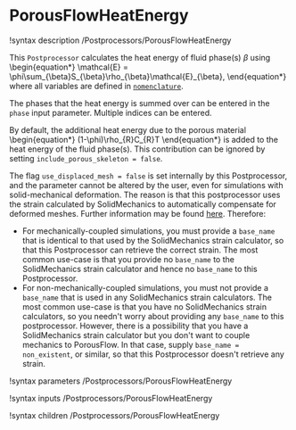# PorousFlowHeatEnergy

!syntax description /Postprocessors/PorousFlowHeatEnergy

This `Postprocessor` calculates the heat energy of fluid phase(s) $\beta$ using
\begin{equation*}
\mathcal{E} = \phi\sum_{\beta}S_{\beta}\rho_{\beta}\mathcal{E}_{\beta},
\end{equation*}
where all variables are defined in [`nomenclature`](/nomenclature.md).

The phases that the heat energy is summed over can be entered in the `phase` input
parameter. Multiple indices can be entered.

By default, the additional heat energy due to the porous material
\begin{equation*}
(1-\phi)\rho_{R}C_{R}T
\end{equation*}
is added to the heat energy of the fluid phase(s). This contribution can be ignored
by setting `include_porous_skeleton = false`.

The flag `use_displaced_mesh = false` is set internally by this Postprocessor, and the parameter cannot be altered by the user, even for simulations with solid-mechanical deformation.  The reason is that this postprocessor uses the strain calculated by SolidMechanics to automatically compensate for deformed meshes.  Further information may be found [here](porous_flow/time_derivative.md).  Therefore:

- For mechanically-coupled simulations, you must provide a `base_name` that is identical to that used by the SolidMechanics strain calculator, so that this Postprocessor can retrieve the correct strain.  The most common use-case is that you provide no `base_name` to the SolidMechanics strain calculator and hence no `base_name` to this Postprocessor.
- For non-mechanically-coupled simulations, you must not provide a `base_name` that is used in any SolidMechanics strain calculators.  The most common use-case is that you have no SolidMechanics strain calculators, so you needn't worry about providing any `base_name` to this postprocessor.  However, there is a possibility that you have a SolidMechanics strain calculator but you don't want to couple mechanics to PorousFlow.  In that case, supply `base_name = non_existent`, or similar, so that this Postprocessor doesn't retrieve any strain.

!syntax parameters /Postprocessors/PorousFlowHeatEnergy

!syntax inputs /Postprocessors/PorousFlowHeatEnergy

!syntax children /Postprocessors/PorousFlowHeatEnergy
